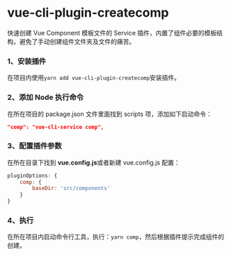# vue-cli-plugin-createcomp
快速创建 Vue Component 模板文件的 Service 插件，内置了组件必要的模板结构，避免了手动创建组件文件夹及文件的痛苦。

### 1、安装插件

在项目内使用`yarn add vue-cli-plugin-createcomp`安装插件。

### 2、添加 Node 执行命令

在所在项目的 package.json 文件里面找到 scripts 项，添加如下启动命令：

```json
"comp": "vue-cli-service comp",
```
### 3、配置插件参数

在所在目录下找到 **vue.config.js**或者新建 vue.config.js 配置：
```javascript
pluginOptions: {
    comp: {
        baseDir: 'src/components'
    }
}
```
### 4、执行

在所在项目内启动命令行工具，执行：`yarn comp`，然后根据插件提示完成组件的创建。
